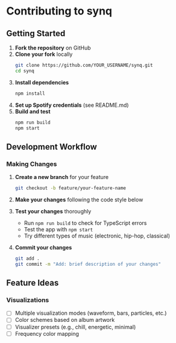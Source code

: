 # Contributing to synq

## Getting Started

1. **Fork the repository** on GitHub
2. **Clone your fork** locally
   ```bash
   git clone https://github.com/YOUR_USERNAME/synq.git
   cd synq
   ```
3. **Install dependencies**
   ```bash
   npm install
   ```
4. **Set up Spotify credentials** (see README.md)
5. **Build and test**
   ```bash
   npm run build
   npm start
   ```

## Development Workflow

### Making Changes

1. **Create a new branch** for your feature
   ```bash
   git checkout -b feature/your-feature-name
   ```

2. **Make your changes** following the code style below

3. **Test your changes** thoroughly
   - Run `npm run build` to check for TypeScript errors
   - Test the app with `npm start`
   - Try different types of music (electronic, hip-hop, classical)

4. **Commit your changes**
   ```bash
   git add .
   git commit -m "Add: brief description of your changes"
   ```
   
## Feature Ideas

### Visualizations
- [ ] Multiple visualization modes (waveform, bars, particles, etc.)
- [ ] Color schemes based on album artwork
- [ ] Visualizer presets (e.g., chill, energetic, minimal)
- [ ] Frequency color mapping
